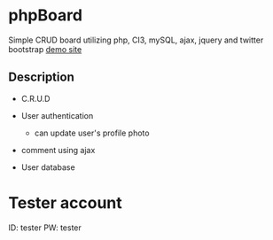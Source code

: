 # phpBoard
Simple CRUD board utilizing php, CI3, mySQL, ajax, jquery and twitter bootstrap
<a href="https://royboardphp2.herokuapp.com/board/lists/ci_board">demo site</a>

## Description
- C.R.U.D
- User authentication
  - can update user's profile photo
  
- comment using ajax
- User database

# Tester account
 ID: tester 
 PW: tester
